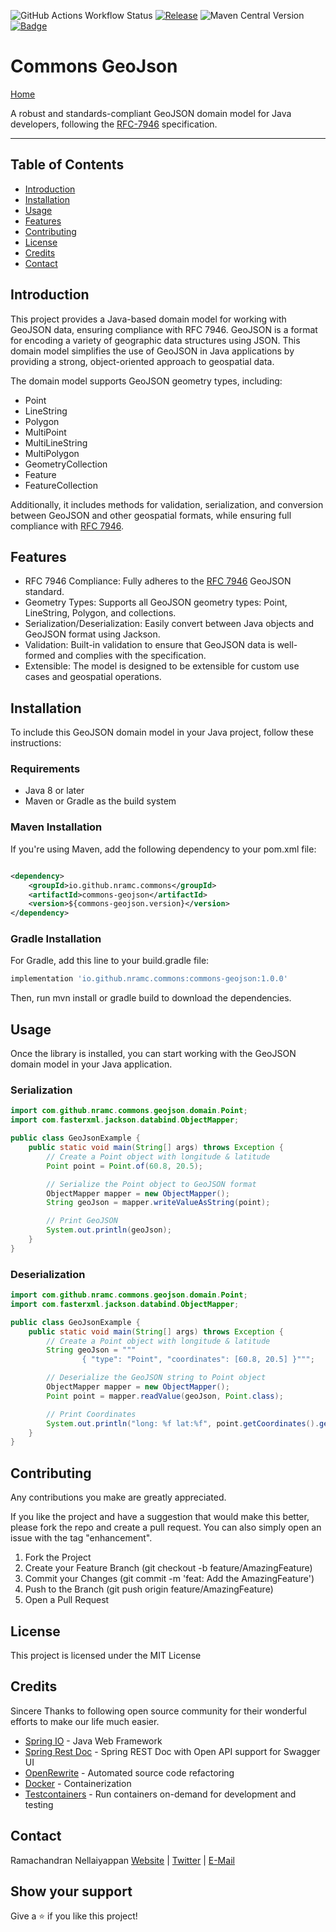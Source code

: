 ![GitHub Actions Workflow Status](https://img.shields.io/github/actions/workflow/status/nramc/commons/ci-build-workflow.yml?branch=main&style=flat&logoColor=ff0)
[![Release](https://img.shields.io/github/release/nramc/commons.svg?style=for-the-badge?logoColor=fff&style=flat)](https://github.com/nramc/commons/releases)
![Maven Central Version](https://img.shields.io/maven-central/v/io.github.nramc.commons/commons-geojson?style=flat&logo=apachemaven&logoColor=%23C71A36&labelColor=rgba(204%2C%20204%2C%20204%2C%200.8)&color=%2303C75A&link=https%3A%2F%2Fmvnrepository.com%2Fartifact%2Fio.github.nramc.commons%2Fcommons-geojson)
[![Badge](https://img.shields.io/badge/-LinkedIn-black.svg?style=for-the-badge&logo=linkedin&colorB=159&style=flat)](https://www.linkedin.com/in/ramachandran-nellaiyappan/)

# Commons GeoJson

[Home](../README.md)

A robust and standards-compliant GeoJSON domain model for Java developers, following
the [RFC-7946](https://datatracker.ietf.org/doc/html/rfc7946) specification.

<hr />

## Table of Contents

- [Introduction](#introduction)
- [Installation](#installation)
- [Usage](#usage)
- [Features](#features)
- [Contributing](#contributing)
- [License](#license)
- [Credits](#credits)
- [Contact](#contact)

## Introduction

This project provides a Java-based domain model for working with GeoJSON data, ensuring compliance with RFC 7946.
GeoJSON is a format for encoding a variety of geographic data structures using JSON. This domain model simplifies the
use of GeoJSON in Java applications by providing a strong, object-oriented approach to geospatial data.

The domain model supports GeoJSON geometry types, including:

- Point
- LineString
- Polygon
- MultiPoint
- MultiLineString
- MultiPolygon
- GeometryCollection
- Feature
- FeatureCollection

Additionally, it includes methods for validation, serialization, and conversion between GeoJSON and other geospatial
formats, while ensuring full compliance with [RFC 7946](https://datatracker.ietf.org/doc/html/rfc7946).

## Features

- RFC 7946 Compliance: Fully adheres to the [RFC 7946](https://datatracker.ietf.org/doc/html/rfc7946) GeoJSON standard.
- Geometry Types: Supports all GeoJSON geometry types: Point, LineString, Polygon, and collections.
- Serialization/Deserialization: Easily convert between Java objects and GeoJSON format using Jackson.
- Validation: Built-in validation to ensure that GeoJSON data is well-formed and complies with the specification.
- Extensible: The model is designed to be extensible for custom use cases and geospatial operations.

## Installation

To include this GeoJSON domain model in your Java project, follow these instructions:

### Requirements

- Java 8 or later
- Maven or Gradle as the build system

### Maven Installation

If you're using Maven, add the following dependency to your pom.xml file:

```xml

<dependency>
    <groupId>io.github.nramc.commons</groupId>
    <artifactId>commons-geojson</artifactId>
    <version>${commons-geojson.version}</version>
</dependency>

```

### Gradle Installation

For Gradle, add this line to your build.gradle file:

```groovy
implementation 'io.github.nramc.commons:commons-geojson:1.0.0'

```

Then, run mvn install or gradle build to download the dependencies.

## Usage

Once the library is installed, you can start working with the GeoJSON domain model in your Java application.

### Serialization

```java
import com.github.nramc.commons.geojson.domain.Point;
import com.fasterxml.jackson.databind.ObjectMapper;

public class GeoJsonExample {
    public static void main(String[] args) throws Exception {
        // Create a Point object with longitude & latitude
        Point point = Point.of(60.8, 20.5);

        // Serialize the Point object to GeoJSON format
        ObjectMapper mapper = new ObjectMapper();
        String geoJson = mapper.writeValueAsString(point);

        // Print GeoJSON
        System.out.println(geoJson);
    }
}

```

### Deserialization

```java
import com.github.nramc.commons.geojson.domain.Point;
import com.fasterxml.jackson.databind.ObjectMapper;

public class GeoJsonExample {
    public static void main(String[] args) throws Exception {
        // Create a Point object with longitude & latitude
        String geoJson = """
                { "type": "Point", "coordinates": [60.8, 20.5] }""";

        // Deserialize the GeoJSON string to Point object
        ObjectMapper mapper = new ObjectMapper();
        Point point = mapper.readValue(geoJson, Point.class);

        // Print Coordinates
        System.out.println("long: %f lat:%f", point.getCoordinates().getLongitude(), point.getCoordinates().getLatitude());
    }
}

```

## Contributing

Any contributions you make are greatly appreciated.

If you like the project and have a suggestion that would make this better, please fork the repo and create a pull
request. You can also simply open an issue with the tag "enhancement".

1. Fork the Project
2. Create your Feature Branch (git checkout -b feature/AmazingFeature)
3. Commit your Changes (git commit -m 'feat: Add the AmazingFeature')
4. Push to the Branch (git push origin feature/AmazingFeature)
5. Open a Pull Request

## License

This project is licensed under the MIT License

## Credits

Sincere Thanks to following open source community for their wonderful efforts to make our life much easier.

- [Spring IO](https://spring.io/) - Java Web Framework
- [Spring Rest Doc](https://springdoc.org) - Spring REST Doc with Open API support for Swagger UI
- [OpenRewrite](https://docs.openrewrite.org/) - Automated source code refactoring
- [Docker](https://www.docker.com/) - Containerization
- [Testcontainers](https://testcontainers.com/) - Run containers on-demand for development and testing

## Contact

Ramachandran
Nellaiyappan [Website](https://github.com/nramc) | [Twitter](https://twitter.com/ram_n_74) | [E-Mail](mailto:ramachandrannellai@gmail.com)

## Show your support

Give a ⭐️ if you like this project!
